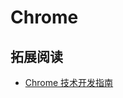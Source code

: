 # Chrome

## 拓展阅读
* [Chrome 技术开发指南](http://wiki.jikexueyuan.com/project/chrome-devtools/evaluating-network-performance.html)
